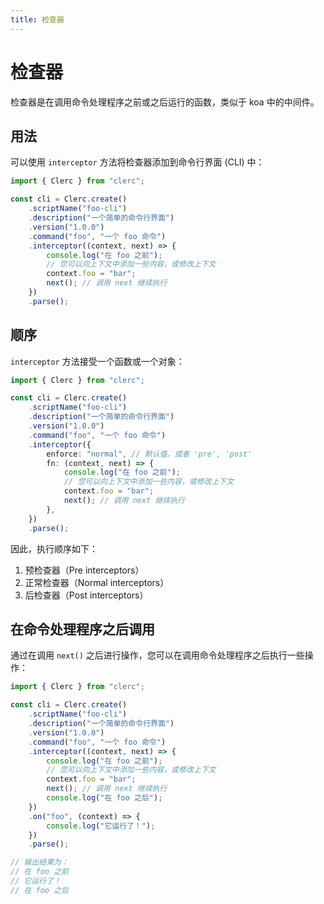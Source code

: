 ```yaml
---
title: 检查器
---
```


# 检查器

检查器是在调用命令处理程序之前或之后运行的函数，类似于 koa 中的中间件。

## 用法

可以使用 `interceptor` 方法将检查器添加到命令行界面 (CLI) 中：

```ts
import { Clerc } from "clerc";

const cli = Clerc.create()
	.scriptName("foo-cli")
	.description("一个简单的命令行界面")
	.version("1.0.0")
	.command("foo", "一个 foo 命令")
	.interceptor((context, next) => {
		console.log("在 foo 之前");
		// 您可以向上下文中添加一些内容，或修改上下文
		context.foo = "bar";
		next(); // 调用 next 继续执行
	})
	.parse();
```

## 顺序

`interceptor` 方法接受一个函数或一个对象：

```ts
import { Clerc } from "clerc";

const cli = Clerc.create()
	.scriptName("foo-cli")
	.description("一个简单的命令行界面")
	.version("1.0.0")
	.command("foo", "一个 foo 命令")
	.interceptor({
		enforce: "normal", // 默认值，或者 'pre', 'post'
		fn: (context, next) => {
			console.log("在 foo 之前");
			// 您可以向上下文中添加一些内容，或修改上下文
			context.foo = "bar";
			next(); // 调用 next 继续执行
		},
	})
	.parse();
```

因此，执行顺序如下：

1. 预检查器（Pre interceptors）
2. 正常检查器（Normal interceptors）
3. 后检查器（Post interceptors）

## 在命令处理程序之后调用

通过在调用 `next()` 之后进行操作，您可以在调用命令处理程序之后执行一些操作：

```ts
import { Clerc } from "clerc";

const cli = Clerc.create()
	.scriptName("foo-cli")
	.description("一个简单的命令行界面")
	.version("1.0.0")
	.command("foo", "一个 foo 命令")
	.interceptor((context, next) => {
		console.log("在 foo 之前");
		// 您可以向上下文中添加一些内容，或修改上下文
		context.foo = "bar";
		next(); // 调用 next 继续执行
		console.log("在 foo 之后");
	})
	.on("foo", (context) => {
		console.log("它运行了！");
	})
	.parse();

// 输出结果为：
// 在 foo 之前
// 它运行了！
// 在 foo 之后
```
